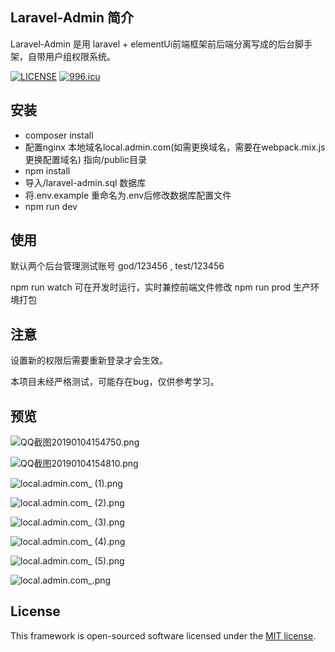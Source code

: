 ## Laravel-Admin 简介

Laravel-Admin 是用 laravel + elementUi前端框架前后端分离写成的后台脚手架，自带用户组权限系统。

[![LICENSE](https://img.shields.io/badge/license-Anti%20996-blue.svg)](https://github.com/996icu/996.ICU/blob/master/LICENSE)
[![996.icu](https://img.shields.io/badge/link-996.icu-red.svg)](https://996.icu)
## 安装

- composer install  
- 配置nginx 本地域名local.admin.com(如需更换域名，需要在webpack.mix.js更换配置域名) 指向/public目录 
- npm install
- 导入/laravel-admin.sql 数据库
- 将.env.example 重命名为.env后修改数据库配置文件
- npm run dev


## 使用

默认两个后台管理测试账号 god/123456 , test/123456

npm run watch 可在开发时运行，实时兼控前端文件修改
npm run prod 生产环境打包

## 注意

设置新的权限后需要重新登录才会生效。

本项目未经严格测试，可能存在bug，仅供参考学习。

## 预览

![QQ截图20190104154750.png](https://upload-images.jianshu.io/upload_images/5993750-efa7105bce3ea3f1.png?imageMogr2/auto-orient/strip%7CimageView2/2/w/1240)

![QQ截图20190104154810.png](https://upload-images.jianshu.io/upload_images/5993750-095b4f98baf3d11b.png?imageMogr2/auto-orient/strip%7CimageView2/2/w/1240)

![local.admin.com_ (1).png](https://upload-images.jianshu.io/upload_images/5993750-a7d8e236d40f9aae.png?imageMogr2/auto-orient/strip%7CimageView2/2/w/1240)

![local.admin.com_ (2).png](https://upload-images.jianshu.io/upload_images/5993750-828a05bbed3e6147.png?imageMogr2/auto-orient/strip%7CimageView2/2/w/1240)

![local.admin.com_ (3).png](https://upload-images.jianshu.io/upload_images/5993750-2a0cf73c76182630.png?imageMogr2/auto-orient/strip%7CimageView2/2/w/1240)

![local.admin.com_ (4).png](https://upload-images.jianshu.io/upload_images/5993750-e9f82bf6dd4a91d6.png?imageMogr2/auto-orient/strip%7CimageView2/2/w/1240)

![local.admin.com_ (5).png](https://upload-images.jianshu.io/upload_images/5993750-eb09998fe5f3b241.png?imageMogr2/auto-orient/strip%7CimageView2/2/w/1240)

![local.admin.com_.png](https://upload-images.jianshu.io/upload_images/5993750-d6842511602b283e.png?imageMogr2/auto-orient/strip%7CimageView2/2/w/1240)

## License

This framework is open-sourced software licensed under the [MIT license](https://opensource.org/licenses/MIT).
